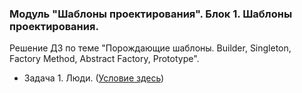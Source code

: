 ﻿### Модуль "Шаблоны проектирования". Блок 1. Шаблоны проектирования.
Решение ДЗ по теме "Порождающие шаблоны. Builder, Singleton, Factory Method, Abstract Factory, Prototype".

* Задача 1. Люди. ([Условие здесь](https://github.com/netology-code/jd-homeworks/blob/master/creational/task1/README.md))
